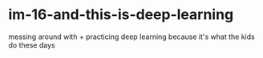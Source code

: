 # im-16-and-this-is-deep-learning
 messing around with + practicing deep learning because it's what the kids do these days
